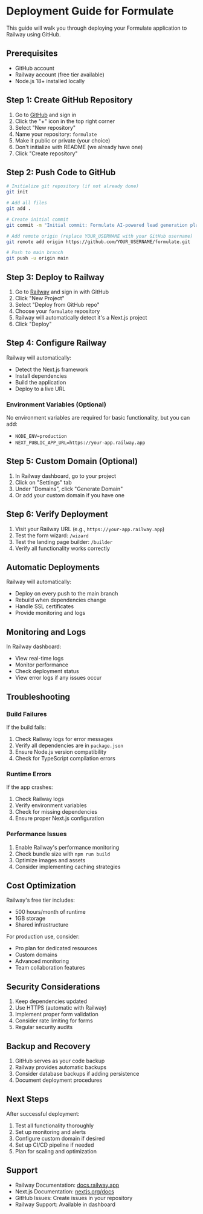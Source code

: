 # Deployment Guide for Formulate

This guide will walk you through deploying your Formulate application to Railway using GitHub.

## Prerequisites

- GitHub account
- Railway account (free tier available)
- Node.js 18+ installed locally

## Step 1: Create GitHub Repository

1. Go to [GitHub](https://github.com) and sign in
2. Click the "+" icon in the top right corner
3. Select "New repository"
4. Name your repository: `formulate`
5. Make it public or private (your choice)
6. Don't initialize with README (we already have one)
7. Click "Create repository"

## Step 2: Push Code to GitHub

```bash
# Initialize git repository (if not already done)
git init

# Add all files
git add .

# Create initial commit
git commit -m "Initial commit: Formulate AI-powered lead generation platform"

# Add remote origin (replace YOUR_USERNAME with your GitHub username)
git remote add origin https://github.com/YOUR_USERNAME/formulate.git

# Push to main branch
git push -u origin main
```

## Step 3: Deploy to Railway

1. Go to [Railway](https://railway.app) and sign in with GitHub
2. Click "New Project"
3. Select "Deploy from GitHub repo"
4. Choose your `formulate` repository
5. Railway will automatically detect it's a Next.js project
6. Click "Deploy"

## Step 4: Configure Railway

Railway will automatically:
- Detect the Next.js framework
- Install dependencies
- Build the application
- Deploy to a live URL

### Environment Variables (Optional)

No environment variables are required for basic functionality, but you can add:

- `NODE_ENV=production`
- `NEXT_PUBLIC_APP_URL=https://your-app.railway.app`

## Step 5: Custom Domain (Optional)

1. In Railway dashboard, go to your project
2. Click on "Settings" tab
3. Under "Domains", click "Generate Domain"
4. Or add your custom domain if you have one

## Step 6: Verify Deployment

1. Visit your Railway URL (e.g., `https://your-app.railway.app`)
2. Test the form wizard: `/wizard`
3. Test the landing page builder: `/builder`
4. Verify all functionality works correctly

## Automatic Deployments

Railway will automatically:
- Deploy on every push to the main branch
- Rebuild when dependencies change
- Handle SSL certificates
- Provide monitoring and logs

## Monitoring and Logs

In Railway dashboard:
- View real-time logs
- Monitor performance
- Check deployment status
- View error logs if any issues occur

## Troubleshooting

### Build Failures

If the build fails:
1. Check Railway logs for error messages
2. Verify all dependencies are in `package.json`
3. Ensure Node.js version compatibility
4. Check for TypeScript compilation errors

### Runtime Errors

If the app crashes:
1. Check Railway logs
2. Verify environment variables
3. Check for missing dependencies
4. Ensure proper Next.js configuration

### Performance Issues

1. Enable Railway's performance monitoring
2. Check bundle size with `npm run build`
3. Optimize images and assets
4. Consider implementing caching strategies

## Cost Optimization

Railway's free tier includes:
- 500 hours/month of runtime
- 1GB storage
- Shared infrastructure

For production use, consider:
- Pro plan for dedicated resources
- Custom domains
- Advanced monitoring
- Team collaboration features

## Security Considerations

1. Keep dependencies updated
2. Use HTTPS (automatic with Railway)
3. Implement proper form validation
4. Consider rate limiting for forms
5. Regular security audits

## Backup and Recovery

1. GitHub serves as your code backup
2. Railway provides automatic backups
3. Consider database backups if adding persistence
4. Document deployment procedures

## Next Steps

After successful deployment:
1. Test all functionality thoroughly
2. Set up monitoring and alerts
3. Configure custom domain if desired
4. Set up CI/CD pipeline if needed
5. Plan for scaling and optimization

## Support

- Railway Documentation: [docs.railway.app](https://docs.railway.app)
- Next.js Documentation: [nextjs.org/docs](https://nextjs.org/docs)
- GitHub Issues: Create issues in your repository
- Railway Support: Available in dashboard
